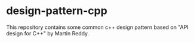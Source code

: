 # design-pattern-cpp
This repository contains some common c++ design pattern based on "API design for C++" by Martin Reddy.
